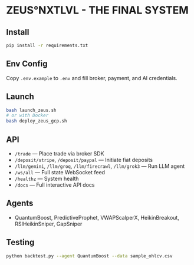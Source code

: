 # ZEUS°NXTLVL - THE FINAL SYSTEM

## Install
```bash
pip install -r requirements.txt
```
## Env Config
Copy `.env.example` to `.env` and fill broker, payment, and AI credentials.

## Launch
```bash
bash launch_zeus.sh
# or with Docker
bash deploy_zeus_gcp.sh
```
## API
- `/trade` — Place trade via broker SDK
- `/deposit/stripe`, `/deposit/paypal` — Initiate fiat deposits
- `/llm/gemini`, `/llm/groq`, `/llm/firecrawl`, `/llm/grok3` — Run LLM agent
- `/ws/all` — Full state WebSocket feed
- `/healthz` — System health
- `/docs` — Full interactive API docs

## Agents
- QuantumBoost, PredictiveProphet, VWAPScalperX, HeikinBreakout, RSIHeikinSniper, GapSniper

## Testing
```bash
python backtest.py --agent QuantumBoost --data sample_ohlcv.csv
```
